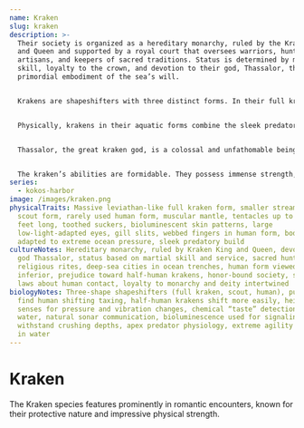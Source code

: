 ```yaml
---
name: Kraken
slug: kraken
description: >-
  Their society is organized as a hereditary monarchy, ruled by the Kraken King
  and Queen and supported by a royal court that oversees warriors, hunters,
  artisans, and keepers of sacred traditions. Status is determined by martial
  skill, loyalty to the crown, and devotion to their god, Thassalor, the
  primordial embodiment of the sea’s will.


  Krakens are shapeshifters with three distinct forms. In their full kraken form, they are immense leviathan-like creatures with muscular mantles and tentacles stretching over a hundred feet, capable of crushing prey and matching even giant squid in ferocity. The scout form is a smaller, more streamlined kraken body used for navigating palace corridors, conducting reconnaissance, and moving through confined spaces. Finally, they possess a human form, which most krakens rarely use, believing humans to be fragile and inferior. Transforming between kraken forms is natural, but shifting into human form is taxing for pure-bloods. Half-human krakens, however, are uniquely adept at changing shape, especially into human form, though they face suspicion, hostility, and often exile for their mixed heritage. In the eyes of most, their existence is a stain on kraken purity, though some leaders recognize their adaptability as a strength.


  Physically, krakens in their aquatic forms combine the sleek predatory power of a cephalopod with the intelligence and precision of an apex hunter. Their skin is patterned with shifting bioluminescent markings, their eyes are large and adapted to pierce the blackness of the abyss, and their bodies are built to withstand the crushing pressures of the Midnight Zone. Each tentacle is lined with toothed suckers for gripping prey, and their movements are as fluid and deadly as the currents they command.


  Thassalor, the great kraken god, is a colossal and unfathomable being said to dwell in the deepest ocean trenches. His form is an endless mass of titanic tentacles, glowing patterns, and ancient eyes that seem to contain the weight of eons. He embodies the ocean’s duality, granting life and abundance while holding the power to unleash destruction on a scale beyond mortal comprehension. Worship of Thassalor is central to kraken identity, with sacred hunts, the defense of holy waters, and loyalty to the monarchy considered acts of devotion.


  The kraken’s abilities are formidable. They possess immense strength, speed, and agility in water, along with heightened senses that allow them to detect pressure shifts, subtle vibrations, and chemical traces in the currents. They can navigate in absolute darkness and communicate through a complex language of sonar pulses, body posture, and bioluminescent signals. Their habitat ranges from warm, sheltered reefs where their young are raised to the crushing, lightless depths where the royal court and the eldest krakens dwell. As apex predators, they maintain the balance of ocean life, upholding an honor-bound culture that values order and the stability of the seas as much as their own survival.
series:
  - kokos-harbor
image: /images/kraken.png
physicalTraits: Massive leviathan-like full kraken form, smaller streamlined
  scout form, rarely used human form, muscular mantle, tentacles up to a hundred
  feet long, toothed suckers, bioluminescent skin patterns, large
  low-light-adapted eyes, gill slits, webbed fingers in human form, bodies
  adapted to extreme ocean pressure, sleek predatory build
cultureNotes: Hereditary monarchy, ruled by Kraken King and Queen, devotion to
  god Thassalor, status based on martial skill and service, sacred hunts as
  religious rites, deep-sea cities in ocean trenches, human form viewed as
  inferior, prejudice toward half-human krakens, honor-bound society, strict
  laws about human contact, loyalty to monarchy and deity intertwined
biologyNotes: Three-shape shapeshifters (full kraken, scout, human), pure-bloods
  find human shifting taxing, half-human krakens shift more easily, heightened
  senses for pressure and vibration changes, chemical “taste” detection in
  water, natural sonar communication, bioluminescence used for signaling,
  withstand crushing depths, apex predator physiology, extreme agility and speed
  in water
---
```


# Kraken

The Kraken species features prominently in romantic encounters, known for their protective nature and impressive physical strength.
